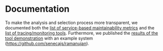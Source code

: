 # Documentation

To make the analysis and selection process more transparent, we documented both the [list of service-based maintainability metrics](metrics/README.md) and the [list of tracing/monitoring tools](tools/README.md). Furthermore, we published the [results of the tool demonstration](demonstration-results) with an example system (<https://github.com/senecajs/ramanujan>).
